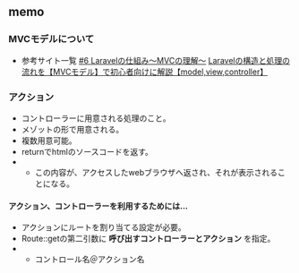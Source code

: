 ## memo

### MVCモデルについて
- 参考サイト一覧
[#6 Laravelの仕組み〜MVCの理解〜](https://cbc-study.com/training/backend/laravel3)
[Laravelの構造と処理の流れを【MVCモデル】で初心者向けに解説【model,view,controller】](https://hikopro.com/laravel-mvc/)

### アクション
- コントローラーに用意される処理のこと。
- メゾットの形で用意される。
- 複数用意可能。
- returnでhtmlのソースコードを返す。
- - この内容が、アクセスしたwebブラウザへ返され、それが表示されることになる。

#### アクション、コントローラーを利用するためには...
- アクションにルートを割り当てる設定が必要。
- Route::getの第二引数に **呼び出すコントローラーとアクション** を指定。
- - コントロール名＠アクション名


